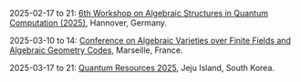 2025-02-17 to 21: [6th Workshop on Algebraic Structures in Quantum Computation (2025)](https://itp.uni-hannover.de/en/asqc6 "This workshop focuses on algebraic structures in quantum computation, covering quantum error correction, topological quantum computing, and algebraic quantum algorithms. Topics include stabilizer codes, quantum groups, and tensor networks, with applications in fault-tolerant quantum systems and quantum information theory."), Hannover, Germany.

2025-03-10 to 14: [Conference on Algebraic Varieties over Finite Fields and Algebraic Geometry Codes](https://conferences.cirm-math.fr/2832.html "The conference explores algebraic varieties over finite fields and their applications to coding theory. Topics include algebraic geometry codes, finite field arithmetic, and error correction. Discussions cover applications in quantum computing and secure communication, emphasizing algebraic methods."), Marseille, France.

2025-03-17 to 21: [Quantum Resources 2025](https://2025.quantumresources.science/ "Quantum Resources 2025 explores quantum information theory, focusing on entanglement, quantum coherence, and quantum thermodynamics. Topics include resource theories, quantum algorithms, and applications in quantum computing and cryptography, emphasizing fundamental limits and practical implementations."), Jeju Island, South Korea.

